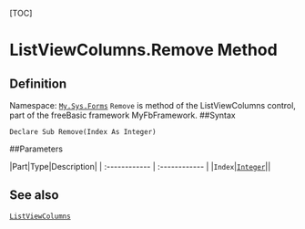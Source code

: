 [TOC]
# ListViewColumns.Remove Method

## Definition
Namespace: [`My.Sys.Forms`](My.Sys.Forms.md)
`Remove` is method of the ListViewColumns control, part of the freeBasic framework MyFbFramework.
##Syntax
```freeBasic
Declare Sub Remove(Index As Integer)
```

##Parameters

|Part|Type|Description|
| :------------ | :------------ |
|`Index`|[`Integer`]("https://www.freebasic.net/wiki/KeyPgInteger")||
## See also
[`ListViewColumns`](ListViewColumns.md)
